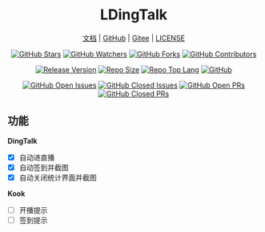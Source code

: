 <div align="center">

# LDingTalk

[文档](docs/index.md) |
[GitHub](https://github.com/xyz8848/LDingTalk) |
[Gitee](https://gitee.com/xyz8848/LDingTalk) |
[LICENSE](LICENSE)

[![GitHub Stars](https://img.shields.io/github/stars/xyz8848/LDingTalk)](https://github.com/xyz8848/LDingTalk/stargazers)
[![GitHub Watchers](https://img.shields.io/github/watchers/xyz8848/LDingTalk)](https://github.com/xyz8848/LDingTalk/watchers)
[![GitHub Forks](https://img.shields.io/github/forks/xyz8848/LDingTalk)](https://github.com/xyz8848/LDingTalk/network/members)
[![GitHub Contributors](https://img.shields.io/github/contributors/xyz8848/LDingTalk)](https://github.com/xyz8848/LDingTalk/graphs/contributors)

[![Release Version](https://img.shields.io/github/v/release/xyz8848/LDingTalk)](https://github.com/xyz8848/LDingTalk/releases/latest)
[![Repo Size](https://img.shields.io/github/repo-size/xyz8848/LDingTalk)](https://github.com/xyz8848/LDingTalk)
[![Repo Top Lang](https://img.shields.io/github/languages/top/xyz8848/LDingTalk)](https://github.com/xyz8848/LDingTalk)
[![GitHub](https://img.shields.io/github/license/xyz8848/LDingTalk)](https://github.com/xyz8848/LDingTalk/blob/master/LICENSE)

[![GitHub Open Issues](https://img.shields.io/github/issues/xyz8848/LDingTalk)](https://github.com/xyz8848/LDingTalk/issues?q=is%3Aopen+is%3Aissue)
[![GitHub Closed Issues](https://img.shields.io/github/issues-closed/xyz8848/LDingTalk)](https://github.com/xyz8848/LDingTalk/issues?q=is%3Aissue+is%3Aclosed)
[![GitHub Open PRs](https://img.shields.io/github/issues-pr/xyz8848/LDingTalk)](https://github.com/xyz8848/LDingTalk/issues?q=is%3Aopen+is%3Apr)
[![GitHub Closed PRs](https://img.shields.io/github/issues-pr-closed/xyz8848/LDingTalk)](https://github.com/xyz8848/LDingTalk/issues?q=is%3Apr+is%3Aclosed)

</div>

## 功能

__DingTalk__

- [x] 自动进直播
- [x] 自动签到并截图
- [x] 自动关闭统计界面并截图

__Kook__

- [ ] 开播提示
- [ ] 签到提示
